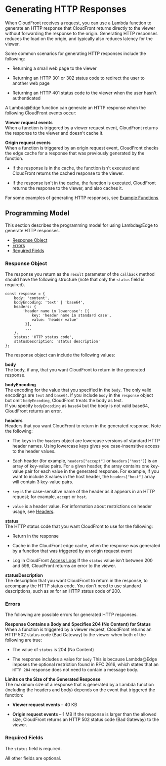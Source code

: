 # Generating HTTP Responses<a name="lambda-generating-http-responses"></a>

When CloudFront receives a request, you can use a Lambda function to generate an HTTP response that CloudFront returns directly to the viewer without forwarding the response to the origin\. Generating HTTP responses reduces the load on the origin, and typically also reduces latency for the viewer\.

Some common scenarios for generating HTTP responses include the following:

+ Returning a small web page to the viewer

+ Returning an HTTP 301 or 302 status code to redirect the user to another web page

+ Returning an HTTP 401 status code to the viewer when the user hasn't authenticated

A Lambda@Edge function can generate an HTTP response when the following CloudFront events occur:

**Viewer request events**  
When a function is triggered by a viewer request event, CloudFront returns the response to the viewer and doesn't cache it\.

**Origin request events**  
When a function is triggered by an origin request event, CloudFront checks the edge cache for a response that was previously generated by the function\.   

+ If the response is in the cache, the function isn't executed and CloudFront returns the cached response to the viewer\.

+ If the response isn't in the cache, the function is executed, CloudFront returns the response to the viewer, and also caches it\.

For some examples of generating HTTP responses, see [Example Functions](lambda-examples.md)\.

## Programming Model<a name="lambda-generating-http-responses-programming-model"></a>

This section describes the programming model for using Lambda@Edge to generate HTTP responses\.


+ [Response Object](#lambda-generating-http-responses-object)
+ [Errors](#lambda-generating-http-responses-errors)
+ [Required Fields](#lambda-generating-http-responses-required-fields)

### Response Object<a name="lambda-generating-http-responses-object"></a>

The response you return as the `result` parameter of the `callback` method should have the following structure \(note that only the `status` field is required\)\.

```
const response = {
    body: 'content',
    bodyEncoding: 'text' | 'base64',
    headers: {
        'header name in lowercase': [{
            key: 'header name in standard case',
            value: 'header value'
         }],
         ...
    },
    status: 'HTTP status code',
    statusDescription: 'status description'
};
```

The response object can include the following values:

**body**  
The body, if any, that you want CloudFront to return in the generated response\.

**bodyEncoding**  
The encoding for the value that you specified in the `body`\. The only valid encodings are `text` and `base64`\. If you include `body` in the `response` object but omit `bodyEncoding`, CloudFront treats the body as text\.  
If you specify `bodyEncoding` as `base64` but the body is not valid base64, CloudFront returns an error\.

**headers**  
Headers that you want CloudFront to return in the generated response\. Note the following:  

+ The keys in the `headers` object are lowercase versions of standard HTTP header names\. Using lowercase keys gives you case\-insensitive access to the header values\.

+ Each header \(for example, `headers["accept"]` or `headers["host"]`\) is an array of key\-value pairs\. For a given header, the array contains one key\-value pair for each value in the generated response\. For example, if you want to include 3 values in the host header, the `headers["host"]` array will contain 3 key\-value pairs\.

+ `key` is the case\-sensitive name of the header as it appears in an HTTP request; for example, `accept` or `host`\.

+ `value` is a header value\.
For information about restrictions on header usage, see [Headers](lambda-requirements-limits.md#lambda-header-restrictions)\.

**status**  
The HTTP status code that you want CloudFront to use for the following:  

+ Return in the response

+ Cache in the CloudFront edge cache, when the response was generated by a function that was triggered by an origin request event

+ Log in CloudFront [Access Logs](AccessLogs.md)
If the `status` value isn't between 200 and 599, CloudFront returns an error to the viewer\.

**statusDescription**  
The description that you want CloudFront to return in the response, to accompany the HTTP status code\. You don't need to use standard descriptions, such as `OK` for an HTTP status code of 200\.

### Errors<a name="lambda-generating-http-responses-errors"></a>

The following are possible errors for generated HTTP responses\.

**Response Contains a Body and Specifies 204 \(No Content\) for Status**  
When a function is triggered by a viewer request, CloudFront returns an HTTP 502 status code \(Bad Gateway\) to the viewer when both of the following are true:  

+ The value of `status` is 204 \(No Content\)

+ The response includes a value for `body`
This is because Lambda@Edge imposes the optional restriction found in RFC 2616, which states that an `HTTP 204` response does not need to contain a message body\.

**Limits on the Size of the Generated Response**  
The maximum size of a response that is generated by a Lambda function \(including the headers and body\) depends on the event that triggered the function:  

+ **Viewer request events** – 40 KB

+ **Origin request events** – 1 MB
If the response is larger than the allowed size, CloudFront returns an HTTP 502 status code \(Bad Gateway\) to the viewer\.

### Required Fields<a name="lambda-generating-http-responses-required-fields"></a>

The `status` field is required\. 

All other fields are optional\.